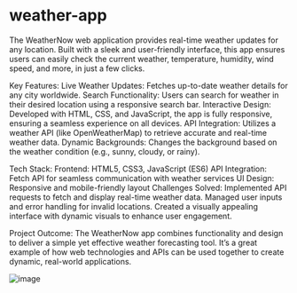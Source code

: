 # weather-app
The WeatherNow web application provides real-time weather updates for any location. Built with a sleek and user-friendly interface, this app ensures users can easily check the current weather, temperature, humidity, wind speed, and more, in just a few clicks. 

Key Features:
Live Weather Updates: Fetches up-to-date weather details for any city worldwide.
Search Functionality: Users can search for weather in their desired location using a responsive search bar.
Interactive Design: Developed with HTML, CSS, and JavaScript, the app is fully responsive, ensuring a seamless experience on all devices.
API Integration: Utilizes a weather API (like OpenWeatherMap) to retrieve accurate and real-time weather data.
Dynamic Backgrounds: Changes the background based on the weather condition (e.g., sunny, cloudy, or rainy).

Tech Stack:
Frontend: HTML5, CSS3, JavaScript (ES6)
API Integration: Fetch API for seamless communication with weather services
UI Design: Responsive and mobile-friendly layout
Challenges Solved:
Implemented API requests to fetch and display real-time weather data.
Managed user inputs and error handling for invalid locations.
Created a visually appealing interface with dynamic visuals to enhance user engagement.

Project Outcome:
The WeatherNow app combines functionality and design to deliver a simple yet effective weather forecasting tool. It’s a great example of how web technologies and APIs can be used together to create dynamic, real-world applications.





![image](https://github.com/user-attachments/assets/88bc9ed2-12b1-4633-8edd-da944ee02c87)
